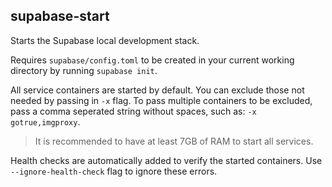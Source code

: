 ## supabase-start

Starts the Supabase local development stack.

Requires `supabase/config.toml` to be created in your current working directory by running `supabase init`.

All service containers are started by default. You can exclude those not needed by passing in `-x` flag. To pass multiple containers to be excluded, pass a comma seperated string without spaces, such as: `-x gotrue,imgproxy`.

> It is recommended to have at least 7GB of RAM to start all services.

Health checks are automatically added to verify the started containers. Use `--ignore-health-check` flag to ignore these errors.
